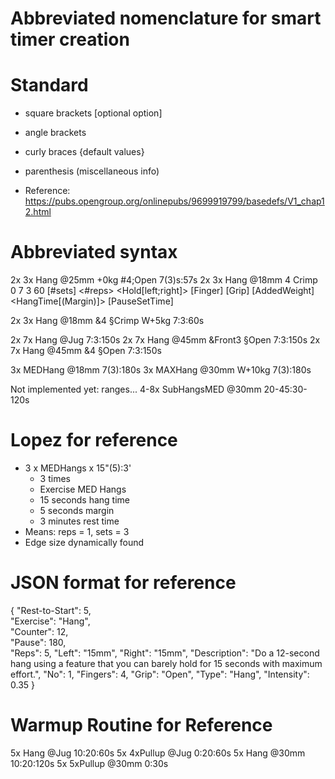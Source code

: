 # Abbreviated nomenclature for smart timer creation

 
# Standard
* square brackets [optional option]
* angle brackets <required argument>
* curly braces {default values}
* parenthesis (miscellaneous info)

* Reference: https://pubs.opengroup.org/onlinepubs/9699919799/basedefs/V1_chap12.html

# Abbreviated syntax
2x 3x Hang @25mm +0kg #4;Open 7(3)s:57s
2x      3x      Hang       @18mm              4        Crimp  0             7                    3               60
[#sets] <#reps> <Exercise> <Hold[left;right]> [Finger] [Grip] [AddedWeight] <HangTime[(Margin)]> <PauseRepTime> [PauseSetTime]

2x 3x Hang @18mm &4 §Crimp W+5kg 7:3:60s

2x 7x Hang @Jug 7:3:150s
2x 7x Hang @45mm &Front3 §Open 7:3:150s
2x 7x Hang @45mm &4 §Open 7:3:150s


3x MEDHang @18mm 7(3):180s
3x MAXHang @30mm W+10kg 7(3):180s

Not implemented yet: ranges...
4-8x SubHangsMED @30mm 20-45:30-120s



# Lopez for reference
+ 3 x MEDHangs x 15"(5):3'
    + 3 times
    + Exercise MED Hangs
    + 15 seconds hang time
    + 5 seconds margin
    + 3 minutes rest time
+ Means: reps = 1, sets = 3
+ Edge size dynamically found

# JSON format for reference
{ "Rest-to-Start": 5,       
"Exercise": "Hang", 			    
"Counter": 12, 	
"Pause": 180,    
"Reps": 5, 
"Left": "15mm", 
"Right": "15mm", 
"Description": "Do a 12-second hang using a feature that you can barely hold for 15 seconds with maximum effort.",
"No": 1, 
"Fingers": 4, 
"Grip": "Open", 
"Type": "Hang",
"Intensity": 0.35
}


# Warmup Routine for Reference
5x Hang @Jug 10:20:60s
5x 4xPullup @Jug 0:20:60s
5x Hang @30mm 10:20:120s
5x 5xPullup @30mm 0:30s